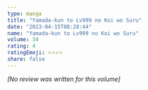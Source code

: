 ```yaml
---
type: manga
title: "Yamada-kun to Lv999 no Koi wo Suru"
date: "2023-04-15T08:28:44"
name: "Yamada-kun to Lv999 no Koi wo Suru"
volume: 34
rating: 4
ratingEmoji: ⭐️⭐️⭐️⭐️
share: false
---
```


*[No review was written for this volume]*
